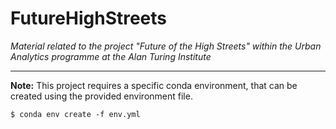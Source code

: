 # FutureHighStreets
 

*Material related to the project "Future of the High Streets" within the Urban Analytics programme at the Alan Turing Institute*

---
**Note:**
This project requires a specific conda environment, that can be created using the provided environment file.

`$ conda env create -f env.yml`

